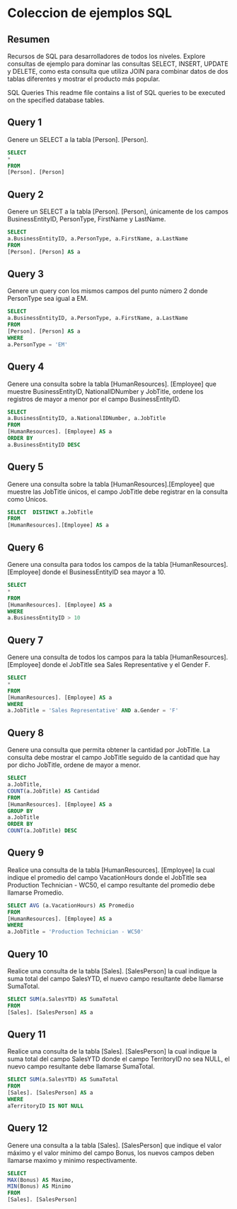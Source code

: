 # Coleccion de ejemplos SQL

## Resumen

Recursos de SQL para desarrolladores de todos los niveles. Explore consultas de ejemplo para dominar las consultas SELECT, INSERT, UPDATE y DELETE, como esta consulta que utiliza JOIN para combinar datos de dos tablas diferentes y mostrar el producto más popular.

SQL Queries
This readme file contains a list of SQL queries to be executed on the specified database tables.



## Query 1

Genere un SELECT a la tabla [Person]. [Person].

```sql
SELECT
*
FROM
[Person]. [Person]
```

## Query 2

Genere un SELECT a la tabla [Person]. [Person], únicamente de los campos BusinessEntityID, PersonType, FirstName y LastName.

```sql
SELECT
a.BusinessEntityID, a.PersonType, a.FirstName, a.LastName
FROM
[Person]. [Person] AS a
```
## Query 3

Genere un query con los mismos campos del punto número 2 donde PersonType sea igual a EM.

```sql
SELECT
a.BusinessEntityID, a.PersonType, a.FirstName, a.LastName
FROM
[Person]. [Person] AS a
WHERE
a.PersonType = 'EM'
```
## Query 4

Genere una consulta sobre la tabla [HumanResources]. [Employee] que muestre BusinessEntityID, NationalIDNumber y JobTitle, ordene los registros de mayor a menor por el campo BusinessEntityID.

```sql
SELECT
a.BusinessEntityID, a.NationalIDNumber, a.JobTitle
FROM
[HumanResources]. [Employee] AS a
ORDER BY
a.BusinessEntityID DESC
```
## Query 5

Genere una consulta sobre la tabla [HumanResources].[Employee] que muestre las JobTitle únicos, el campo JobTitle debe registrar en la consulta como Unicos.

```sql
SELECT  DISTINCT a.JobTitle
FROM
[HumanResources].[Employee] AS a
```

## Query 6

Genere una consulta para todos los campos de la tabla [HumanResources]. [Employee] donde el BusinessEntityID sea mayor a 10.

```sql
SELECT
*
FROM
[HumanResources]. [Employee] AS a
WHERE
a.BusinessEntityID > 10
```

## Query 7

Genere una consulta de todos los campos para la tabla [HumanResources]. [Employee] donde el JobTitle sea Sales Representative y el Gender F.

```sql
SELECT
*
FROM
[HumanResources]. [Employee] AS a
WHERE
a.JobTitle = 'Sales Representative' AND a.Gender = 'F'
```

## Query 8

Genere una consulta que permita obtener la cantidad por JobTitle. La consulta debe mostrar el campo JobTitle seguido de la cantidad que hay por dicho JobTitle, ordene de mayor a menor.

```sql
SELECT
a.JobTitle,
COUNT(a.JobTitle) AS Cantidad
FROM
[HumanResources]. [Employee] AS a
GROUP BY
a.JobTitle
ORDER BY
COUNT(a.JobTitle) DESC
```

## Query 9

Realice una consulta de la tabla [HumanResources]. [Employee] la cual indique el promedio del campo VacationHours donde el JobTitle sea Production Technician - WC50, el campo resultante del promedio debe llamarse Promedio.

```sql
SELECT AVG (a.VacationHours) AS Promedio
FROM
[HumanResources]. [Employee] AS a
WHERE
a.JobTitle = 'Production Technician - WC50'
```

## Query 10

Realice una consulta de la tabla [Sales]. [SalesPerson] la cual indique la suma total del campo SalesYTD, el nuevo campo resultante debe llamarse SumaTotal.

```sql
SELECT SUM(a.SalesYTD) AS SumaTotal
FROM
[Sales]. [SalesPerson] AS a
```

## Query 11

Realice una consulta de la tabla [Sales]. [SalesPerson] la cual indique la suma total del campo SalesYTD donde el campo TerritoryID no sea NULL, el nuevo campo resultante debe llamarse SumaTotal.

```sql
SELECT SUM(a.SalesYTD) AS SumaTotal
FROM
[Sales]. [SalesPerson] AS a
WHERE
aTerritoryID IS NOT NULL
```

## Query 12

Genere una consulta a la tabla [Sales]. [SalesPerson] que indique el valor máximo y el valor mínimo del campo Bonus, los nuevos campos deben llamarse maximo y minimo respectivamente.

```sql
SELECT
MAX(Bonus) AS Maximo,
MIN(Bonus) AS Minimo
FROM
[Sales]. [SalesPerson]
```
